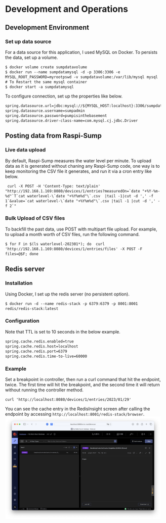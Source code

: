 # Development and Operations

## Development Environment

### Set up data source 
For a data source for this application, I used MySQL on Docker. To persists the data, set up a volume.
```
$ docker volume create sumpdatavolume
$ docker run --name sumpdatamysql -d -p 3306:3306 -e MYSQL_ROOT_PASSWORD=myrootpswd -v sumpdatavolume:/var/lib/mysql mysql
# To Restart the same mysql container
$ docker start -a sumpdatamysql  
```
To configure connection, set up the properties like below.
```properties
spring.datasource.url=jdbc:mysql://${MYSQL_HOST:localhost}:3306/sumpdata
spring.datasource.username=sumpadmin
spring.datasource.password=pumpisinthebasement
spring.datasource.driver-class-name=com.mysql.cj.jdbc.Driver
```

## Posting data from Raspi-Sump

### Live data upload
By default, Raspi-Sump measures the water level per minute. To upload data as it is generated without chaning any Raspi-Sump code, one way is to keep monitoring the CSV file it generates, and run it via a cron entry like below.
```shell
 curl -X POST -H 'Content-Type: text/plain' "http://192.168.1.169:8080/devices/1/entries?measuredOn=`date "+%Y-%m-%d"`T`cat waterlevel-\`date "+%Y%m%d"\`.csv  |tail -1|cut -d ',' -f 1`&value=`cat waterlevel-\`date "+%Y%m%d"\`.csv |tail -1 |cut -d ',' -f 2`"
```

### Bulk Upload of CSV files

To backfill the past data, use POST with multipart file upload. For example, to upload a month worth of CSV files, run the following command.
```shell
$ for F in $(ls waterlevel-202301*); do  curl 'http://192.168.1.169:8080/devices/1/entries/files' -X POST -F files=@$F; done
```

## Redis server
### Installation
Using Docker, I set up the redis server (no persistent option).
```shell
$ docker run -d --name redis-stack -p 6379:6379 -p 8001:8001 redis/redis-stack:latest
```
### Configuration
Note that TTL is set to 10 seconds in the below example.
```shell
spring.cache.redis.enabled=true
spring.cache.redis.host=localhost
spring.cache.redis.port=6379
spring.cache.redis.time-to-live=60000
```

### Example
Set a breakpoint in controller, then run a curl command that hit the endpoint, twice. The first time will hit the breakpoint, and the second time it will return without running the controller method.
```shell
curl 'http://localhost:8080/devices/1/entries/2023/01/29'
```
You can see the cache entry in the RedisInsight screen after calling the endpoint by accessing
`http://localhost:8001/redis-stack/browser`.
![RedisInsight.png](assets%2FRedisInsight.png)
